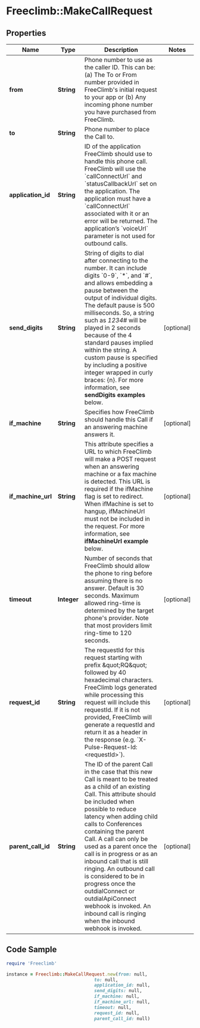 # Freeclimb::MakeCallRequest

## Properties

Name | Type | Description | Notes
------------ | ------------- | ------------- | -------------
**from** | **String** | Phone number to use as the caller ID. This can be: (a) The To or From number provided in FreeClimb&#39;s initial request to your app or (b) Any incoming phone number you have purchased from FreeClimb. | 
**to** | **String** | Phone number to place the Call to. | 
**application_id** | **String** | ID of the application FreeClimb should use to handle this phone call. FreeClimb will use the &#x60;callConnectUrl&#x60; and &#x60;statusCallbackUrl&#x60; set on the application. The application must have a &#x60;callConnectUrl&#x60; associated with it or an error will be returned. The application’s &#x60;voiceUrl&#x60; parameter is not used for outbound calls. | 
**send_digits** | **String** | String of digits to dial after connecting to the number. It can include digits &#x60;0-9&#x60;, &#x60;*&#x60;, and &#x60;#&#x60;, and allows embedding a pause between the output of individual digits. The default pause is 500 milliseconds. So, a string such as *1234#* will be played in 2 seconds because of the 4 standard pauses implied within the string. A custom pause is specified by including a positive integer wrapped in curly braces: {n}. For more information, see **sendDigits examples** below. | [optional] 
**if_machine** | **String** | Specifies how FreeClimb should handle this Call if an answering machine answers it. | [optional] 
**if_machine_url** | **String** | This attribute specifies a URL to which FreeClimb will make a POST request when an answering machine or a fax machine is detected. This URL is required if the ifMachine flag is set to redirect. When ifMachine is set to hangup, ifMachineUrl must not be included in the request. For more information, see **ifMachineUrl example** below. | [optional] 
**timeout** | **Integer** | Number of seconds that FreeClimb should allow the phone to ring before assuming there is no answer. Default is 30 seconds. Maximum allowed ring-time is determined by the target phone&#39;s provider. Note that most providers limit ring-time to 120 seconds. | [optional] 
**request_id** | **String** | The requestId for this request starting with prefix \&quot;RQ\&quot; followed by 40 hexadecimal characters. FreeClimb logs generated while processing this request will include this requestId. If it is not provided, FreeClimb will generate a requestId and return it as a header in the response (e.g. &#x60;X-Pulse-Request-Id: &lt;requestId&gt;&#x60;). | [optional] 
**parent_call_id** | **String** | The ID of the parent Call in the case that this new Call is meant to be treated as a child of an existing Call. This attribute should be included when possible to reduce latency when adding child calls to Conferences containing the parent Call. A call can only be used as a parent once the call is in progress or as an inbound call that is still ringing.  An outbound call is considered to be in progress once the outdialConnect or outdialApiConnect webhook is invoked.  An inbound call is ringing when the inbound webhook is invoked. | [optional] 

## Code Sample

```ruby
require 'Freeclimb'

instance = Freeclimb::MakeCallRequest.new(from: null,
                                 to: null,
                                 application_id: null,
                                 send_digits: null,
                                 if_machine: null,
                                 if_machine_url: null,
                                 timeout: null,
                                 request_id: null,
                                 parent_call_id: null)
```


